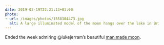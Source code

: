 ```yaml
---
date: 2019-05-19T22:21:13+01:00
photo:
- url: /images/photos/1558304473.jpg
  alt: A large illuminated model of the moon hangs over the lake in Brighton’s Queen Park.
---
```

Ended the week admiring @lukejerram’s beautiful [man made moon](https://brightonfestival.org/event/17448/museum_of_the_moon/).
